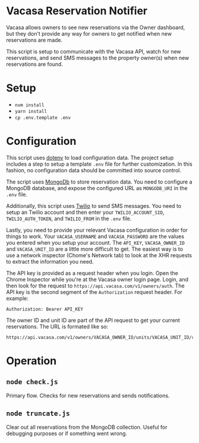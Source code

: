 # Vacasa Reservation Notifier

Vacasa allows owners to see new reservations via the Owner dashboard,
but they don't provide any way for owners to get notified when new
reservations are made.

This script is setup to communicate with the Vacasa API, watch for new
reservations, and send SMS messages to the property owner(s) when new
reservations are found.

# Setup

- `nvm install`
- `yarn install`
- `cp .env.template .env`

# Configuration

This script uses [dotenv](https://www.npmjs.com/package/dotenv) to load
configuration data.  The project setup includes a step to setup a
template `.env` file for further customization.  In this fashion, no
configuration data should be committed into source control.

The script uses [MongoDb](https://www.mongodb.com/) to store reservation
data.  You need to configure a MongoDB database, and expose the
configured URL as `MONGODB_URI` in the `.env` file.

Additionally, this script uses [Twilio](https://www.twilio.com/) to send
SMS messages.  You need to setup an Twilio account and then enter your
`TWILIO_ACCOUNT_SID`, `TWILIO_AUTH_TOKEN`, and `TWILIO_FROM` in the
`.env` file.

Lastly, you need to provide your relevant Vacasa configuration in order
for things to work.  Your `VACASA_USERNAME` and `VACASA_PASSWORD` are
the values you entered when you setup your account.  The `API_KEY`,
`VACASA_OWNER_ID` and `VACASA_UNIT_ID` are a little more difficult to
get.  The easiest way is to use a network inspector (Chome's Network
tab) to look at the XHR requests to extract the information you need.

The API key is provided as a request header when you login.  Open the
Chrome Inspector while you're at the Vacasa owner login page.  Login,
and then look for the request to
`https://api.vacasa.com/v1/owners/auth`.  The API key is the second
segment of the `Authorization` request header.  For example:

```
Authorization: Bearer API_KEY
```

The owner ID and unit ID are part of the API request to get your current
reservations.  The URL is formated like so:

```
https://api.vacasa.com/v1/owners/VACASA_OWNER_ID/units/VACASA_UNIT_ID/reservations
```

# Operation

## `node check.js`

Primary flow. Checks for new reservations and sends
notifications.

## `node truncate.js`

Clear out all reservations from the MongoDB collection.  Useful for
debugging purposes or if something went wrong.
